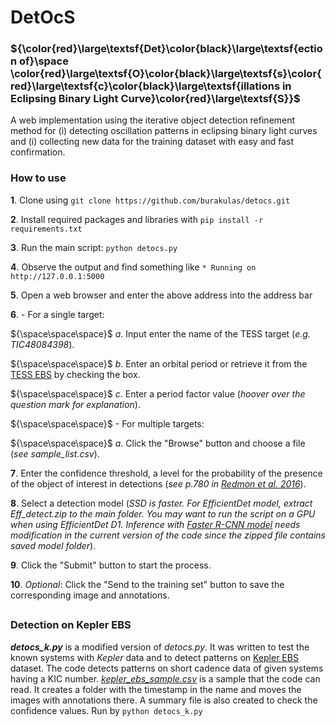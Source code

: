 # DetOcS #

<!--- **Det**ection of **O**s**c**illations in Eclipsing Binary Light Curve**S** !--->


### ${\color\{red}\large\textsf{Det}\color{black}\large\textsf{ection of}\space \color{red}\large\textsf{O}\color{black}\large\textsf{s}\color{red}\large\textsf{c}\color{black}\large\textsf{illations in Eclipsing Binary Light Curve}\color{red}\large\textsf{S}}$ ###

A web implementation using the iterative object detection refinement method for (i) detecting oscillation patterns in eclipsing binary light curves and (i) collecting new data for the training dataset with easy and fast confirmation.



### How to use ###

**1**. Clone using `git clone https://github.com/burakulas/detocs.git` 

**2**. Install required packages and libraries with `pip install -r requirements.txt`

**3**. Run the main script: `python detocs.py`

**4**. Observe the output and find something like `* Running on http://127.0.0.1:5000`

**5**. Open a web browser and enter the above address into the address bar

**6**. - For a single target:

${\space\space\space}$ *a*. Input enter the name of the TESS target (*e.g. TIC48084398*).

${\space\space\space}$   *b*. Enter an orbital period or retrieve it from the [TESS EBS](https://tessebs.villanova.edu) by checking the box.

${\space\space\space}$   *c*. Enter a period factor value (*hoover over the question mark for explanation*).

   
${\space\space\space}$ - For multiple targets:

${\space\space\space}$   *a*. Click the "Browse" button and choose a file (*see sample_list.csv*).



**7**. Enter the confidence threshold, a level for the probability of the presence of the object of interest in detections (*see p.780 in [Redmon et al. 2016](https://www.cv-foundation.org/openaccess/content_cvpr_2016/papers/Redmon_You_Only_Look_CVPR_2016_paper.pdf)*).


**8**. Select a detection model (*SSD is faster. For EfficientDet model, extract Eff_detect.zip to the main folder. You may want to run the script on a GPU when using EfficientDet D1. Inference with [Faster R-CNN model](https://github.com/burakulas/detocs/tree/main/frcnn) needs modification in the current version of the code since the zipped file contains saved model folder*).
  
**9**. Click the "Submit" button to start the process.

**10**. *Optional*: Click the "Send to the training set" button to save the corresponding image and annotations.

## ##
### Detection on Kepler EBS ###

***detocs_k.py*** is a modified version of *detocs.py*. It was written to test the known systems with *Kepler* data and to detect patterns on [Kepler EBS](https://archive.stsci.edu/kepler/eclipsing_binaries.html) dataset. The code detects patterns on short cadence data of given systems having a KIC number. [*kepler_ebs_sample.csv*](https://github.com/burakulas/detocs/blob/main/kepler_ebs_sample.csv) is a sample that the code can read. It creates a folder with the timestamp in the name and moves the images with annotations there. A summary file is also created to check the confidence values. Run by `python detocs_k.py`
